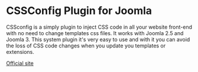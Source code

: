 # CSSConfig Plugin for Joomla
CSSconfig is a simply plugin to inject CSS code in all your website front-end with no need to change templates css files. It works with Joomla 2.5 and Joomla 3. This system plugin it's very easy to use and with it you can avoid the loss of CSS code changes when you update you templates or extensions.

[Official site](https://www.joomlaempresa.es/en/)